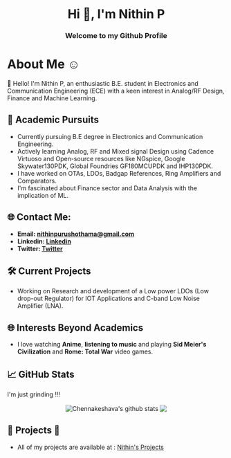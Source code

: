 
<h1 align="center">Hi 👋, I'm Nithin P</h1>
<h3 align="center">Welcome to my Github Profile</h3>

# About Me ☺️

👋 Hello! I'm Nithin P, an enthusiastic B.E. student in Electronics and Communication Engineering (ECE) with a keen interest in Analog/RF Design, Finance and Machine Learning.
  
## 🔬 Academic Pursuits 

- Currently pursuing B.E degree in Electronics and Communication Engineering.
- Actively learning Analog, RF and Mixed signal Design using Cadence Virtuoso and Open-source resources like NGspice, Google Skywater130PDK, Global Foundries GF180MCUPDK and IHP130PDK.
- I have worked on OTAs, LDOs, Badgap References, Ring Amplifiers and Comparators.
- I'm fascinated about Finance sector and Data Analysis with the implication of ML. 

## 🌐 Contact Me:

- **Email: [nithinpurushothama@gmail.com](mailto:nithinpurushothama@gmail.com)**
- **Linkedin: [Linkedin](https://www.linkedin.com/in/nithin-purushothama-70664727b/)**
- **Twitter: [Twitter](https://twitter.com/nithinpuru75919)**

## 🛠️ Current Projects 

- Working on Research and development of a Low power LDOs (Low drop-out Regulator) for IOT Applications and C-band Low Noise Amplifier (LNA).

## 🌐 Interests Beyond Academics  

- I love watching **Anime**, **listening to music** and playing **Sid Meier's Civilization** and **Rome: Total War** video games.

 ## 📈 GitHub Stats
 I'm just grinding !!! <br>
 
<div align="center">
  <img align="center" src="https://github-readme-stats.vercel.app/api?username=chennakeshavadasa&show_icons=true&include_all_commits=true&theme=dark&hide_border=true&title_color=FF5F7E&text_color=00F4F5&icon_color=FFC300&bg_color=0D1117&ring_color=8B008B" alt="Chennakeshava's github stats" />
  <img align="center" src="https://github-readme-stats.vercel.app/api/top-langs/?username=chennakeshavadasa&layout=compact&theme=dark&hide_border=true&title_color=FF5F7E&text_color=00F4F5&bg_color=0D1117" />
</div>



 ## 🚀 Projects 🚀
 
- All of my projects are available at : [Nithin's Projects](https://github.com/chennakeshavadasa?tab=repositories)
